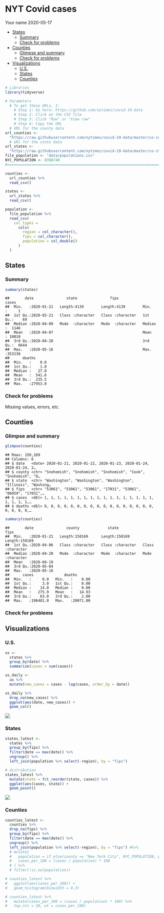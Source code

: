 NYT Covid cases
================
Your name
2020-05-17

  - [States](#states)
      - [Summary](#summary)
      - [Check for problems](#check-for-problems)
  - [Counties](#counties)
      - [Glimpse and summary](#glimpse-and-summary)
      - [Check for problems](#check-for-problems-1)
  - [Visualizations](#visualizations)
      - [U.S.](#u.s.)
      - [States](#states-1)
      - [Counties](#counties-1)

``` r
# Libraries
library(tidyverse)

# Parameters
  # To get these URLs, I:
    # Step 1: Go here: https://github.com/nytimes/covid-19-data
    # Step 2: Click on the CSV file 
    # Step 3: Click "Raw" or "View raw"
    # Step 4: Copy the URL
  # URL for the county data
url_counties <- 
  "https://raw.githubusercontent.com/nytimes/covid-19-data/master/us-counties.csv"
  # URl for the state data
url_states <- 
  "https://raw.githubusercontent.com/nytimes/covid-19-data/master/us-states.csv"
file_population <- "data/populations.csv"
NYC_POPULATION <- 8398748
#===============================================================================

counties <-
  url_counties %>% 
  read_csv() 

states <-
  url_states %>% 
  read_csv()

population <-
  file_population %>% 
  read_csv(
    col_types =
      cols(
        region = col_character(),
        fips = col_character(),
        population = col_double()
      )
  )
```

## States

### Summary

``` r
summary(states)
```

    ##       date               state               fips               cases       
    ##  Min.   :2020-01-21   Length:4139        Length:4139        Min.   :     1  
    ##  1st Qu.:2020-03-21   Class :character   Class :character   1st Qu.:    69  
    ##  Median :2020-04-09   Mode  :character   Mode  :character   Median :  1146  
    ##  Mean   :2020-04-07                                         Mean   : 10010  
    ##  3rd Qu.:2020-04-28                                         3rd Qu.:  6644  
    ##  Max.   :2020-05-16                                         Max.   :353136  
    ##      deaths       
    ##  Min.   :    0.0  
    ##  1st Qu.:    1.0  
    ##  Median :   27.0  
    ##  Mean   :  541.6  
    ##  3rd Qu.:  235.5  
    ##  Max.   :27953.0

### Check for problems

Missing values, errors, etc.

## Counties

### Glimpse and summary

``` r
glimpse(counties)
```

    ## Rows: 150,169
    ## Columns: 6
    ## $ date   <date> 2020-01-21, 2020-01-22, 2020-01-23, 2020-01-24, 2020-01-24, 2…
    ## $ county <chr> "Snohomish", "Snohomish", "Snohomish", "Cook", "Snohomish", "O…
    ## $ state  <chr> "Washington", "Washington", "Washington", "Illinois", "Washing…
    ## $ fips   <chr> "53061", "53061", "53061", "17031", "53061", "06059", "17031",…
    ## $ cases  <dbl> 1, 1, 1, 1, 1, 1, 1, 1, 1, 1, 1, 1, 1, 1, 1, 1, 1, 1, 1, 1, 1,…
    ## $ deaths <dbl> 0, 0, 0, 0, 0, 0, 0, 0, 0, 0, 0, 0, 0, 0, 0, 0, 0, 0, 0, 0, 0,…

``` r
summary(counties)
```

    ##       date               county             state               fips          
    ##  Min.   :2020-01-21   Length:150169      Length:150169      Length:150169     
    ##  1st Qu.:2020-04-06   Class :character   Class :character   Class :character  
    ##  Median :2020-04-20   Mode  :character   Mode  :character   Mode  :character  
    ##  Mean   :2020-04-19                                                           
    ##  3rd Qu.:2020-05-04                                                           
    ##  Max.   :2020-05-16                                                           
    ##      cases              deaths        
    ##  Min.   :     0.0   Min.   :    0.00  
    ##  1st Qu.:     3.0   1st Qu.:    0.00  
    ##  Median :    14.0   Median :    0.00  
    ##  Mean   :   275.9   Mean   :   14.93  
    ##  3rd Qu.:    63.0   3rd Qu.:    2.00  
    ##  Max.   :196481.0   Max.   :20071.00

### Check for problems

## Visualizations

### U.S.

``` r
us <-
  states %>% 
  group_by(date) %>% 
  summarize(cases = sum(cases))

us_daily <-
  us %>% 
  mutate(new_cases = cases - lag(cases, order_by = date)) 
```

``` r
us_daily %>% 
  drop_na(new_cases) %>% 
  ggplot(aes(date, new_cases)) +
  geom_col()
```

![](nyt-covid_files/figure-gfm/unnamed-chunk-7-1.png)<!-- -->

### States

``` r
states_latest <-
  states %>% 
  group_by(fips) %>% 
  filter(date == max(date)) %>% 
  ungroup() %>% 
  left_join(population %>% select(-region), by = "fips")
```

``` r
# distribution
states_latest %>% 
  mutate(state = fct_reorder(state, cases)) %>% 
  ggplot(aes(cases, state)) +
  geom_point()
```

![](nyt-covid_files/figure-gfm/unnamed-chunk-9-1.png)<!-- -->

### Counties

``` r
counties_latest <-
  counties %>%
  drop_na(fips) %>%
  group_by(fips) %>%
  filter(date == max(date)) %>%
  ungroup() %>%
  left_join(population %>% select(-region), by = "fips") #%>% 
  # mutate(
  #   population = if_else(county == "New York City", NYC_POPULATION, population),
  #   cases_per_100 = (cases / population) * 100
  # ) %>% 
  # filter(!is.na(population))
```

``` r
# counties_latest %>% 
#   ggplot(aes(cases_per_100)) +
#   geom_histogram(binwidth = 0.3)
```

``` r
# counties_latest %>% 
#   mutate(cases_per_100 = (cases / population) * 100) %>% 
#   top_n(n = 30, wt = cases_per_100) 
```
